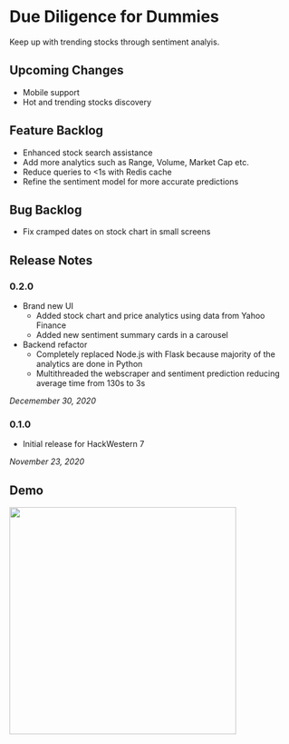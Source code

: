 # Due Diligence for Dummies

Keep up with trending stocks through sentiment analyis.

## Upcoming Changes 
* Mobile support 
* Hot and trending stocks discovery 

## Feature Backlog 
* Enhanced stock search assistance 
* Add more analytics such as Range, Volume, Market Cap etc.
* Reduce queries to <1s with Redis cache
* Refine the sentiment model for more accurate predictions 

## Bug Backlog
* Fix cramped dates on stock chart in small screens


## Release Notes

### 0.2.0
* Brand new UI 
  * Added stock chart and price analytics using data from Yahoo Finance
  * Added new sentiment summary cards in a carousel
* Backend refactor
  * Completely replaced Node.js with Flask because majority of the analytics are done in Python
  * Multithreaded the webscraper and sentiment prediction reducing average time from 130s to 3s

*Decemember 30, 2020*

### 0.1.0
* Initial release for HackWestern 7 

*November 23, 2020*

## Demo

<img src=dddemo.gif height="400" width="auto">

